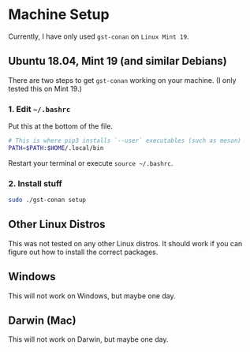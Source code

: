 # Machine Setup
Currently, I have only used `gst-conan` on `Linux Mint 19`.

## Ubuntu 18.04, Mint 19 (and similar Debians)
There are two steps to get `gst-conan` working on your machine.  (I only tested this on Mint 19.) 

### 1. Edit `~/.bashrc`
Put this at the bottom of the file.

```bash
# This is where pip3 installs `--user` executables (such as meson)
PATH=$PATH:$HOME/.local/bin
```

Restart your terminal or execute `source ~/.bashrc`.

### 2. Install stuff
```bash
sudo ./gst-conan setup
```

## Other Linux Distros
This was not tested on any other Linux distros.  It should work if you can figure out how to install
the correct packages.

## Windows
This will not work on Windows, but maybe one day.

## Darwin (Mac)
This will not work on Darwin, but maybe one day.